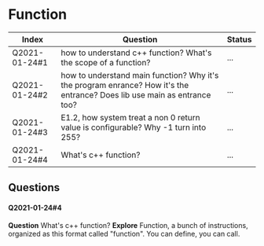 # Function

| Index | Question | Status |
| ----- | -------- | ------ |
| Q2021-01-24#1 | how to understand c++ function? What's the scope of a function? | ... |
| Q2021-01-24#2 | how to understand main function? Why it's the program enrance? How it's the entrance? Does lib use main as entrance too? | ... |
| Q2021-01-24#3 | E1.2, how system treat a non 0 return value is configurable? Why -1 turn into 255? | ... |
| Q2021-01-24#4 | What's c++ function? | ... |

## Questions
#### Q2021-01-24#4
__Question__
What's c++ function?
__Explore__
Function, a bunch of instructions, organized as this format called "function". You can define, you can call.
